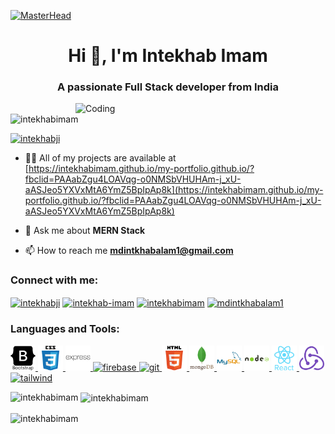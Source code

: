 [![MasterHead](https://1.bp.blogspot.com/-7A4WynwLsMw/XbBpCXG8fHI/AAAAAAAAMt4/uOa1bpLskYgrwGbllhSu2SDj_Mig8SXJQCLcBGAsYHQ/s1600/2000_600px.gif)](https://intekhabimam.github.io/my-portfolio.github.io/?fbclid=PAAabZgu4LOAVqg-o0NMSbVHUHAm-j_xU-aASJeo5YXVxMtA6YmZ5BpIpAp8k)
<h1 align="center">Hi 👋, I'm Intekhab Imam</h1>
<h3 align="center">A passionate Full Stack developer from India</h3>
<img align="right" alt="Coding" width="400" src="https://cdn.dribbble.com/users/1162077/screenshots/3848914/programmer.gif">
<p align="left"> <img src="https://komarev.com/ghpvc/?username=intekhabimam&label=Profile%20views&color=0e75b6&style=flat" alt="intekhabimam" /> </p>

<p align="left"> <a href="https://twitter.com/intekhabji" target="blank"><img src="https://img.shields.io/twitter/follow/intekhabji?logo=twitter&style=for-the-badge" alt="intekhabji" /></a> </p>

- 👨‍💻 All of my projects are available at [https://intekhabimam.github.io/my-portfolio.github.io/?fbclid=PAAabZgu4LOAVqg-o0NMSbVHUHAm-j_xU-aASJeo5YXVxMtA6YmZ5BpIpAp8k](https://intekhabimam.github.io/my-portfolio.github.io/?fbclid=PAAabZgu4LOAVqg-o0NMSbVHUHAm-j_xU-aASJeo5YXVxMtA6YmZ5BpIpAp8k)

- 💬 Ask me about **MERN Stack**

- 📫 How to reach me **mdintkhabalam1@gmail.com**

<h3 align="left">Connect with me:</h3>
<p align="left">
<a href="https://twitter.com/intekhabji" target="blank"><img align="center" src="https://raw.githubusercontent.com/rahuldkjain/github-profile-readme-generator/master/src/images/icons/Social/twitter.svg" alt="intekhabji" height="30" width="40" /></a>
<a href="https://linkedin.com/in/intekhab-imam" target="blank"><img align="center" src="https://raw.githubusercontent.com/rahuldkjain/github-profile-readme-generator/master/src/images/icons/Social/linked-in-alt.svg" alt="intekhab-imam" height="30" width="40" /></a>
<a href="https://instagram.com/intekhabimam" target="blank"><img align="center" src="https://raw.githubusercontent.com/rahuldkjain/github-profile-readme-generator/master/src/images/icons/Social/instagram.svg" alt="intekhabimam" height="30" width="40" /></a>
<a href="https://www.hackerrank.com/mdintkhabalam1" target="blank"><img align="center" src="https://raw.githubusercontent.com/rahuldkjain/github-profile-readme-generator/master/src/images/icons/Social/hackerrank.svg" alt="mdintkhabalam1" height="30" width="40" /></a>
</p>

<h3 align="left">Languages and Tools:</h3>
<p align="left"> <a href="https://getbootstrap.com" target="_blank" rel="noreferrer"> <img src="https://raw.githubusercontent.com/devicons/devicon/master/icons/bootstrap/bootstrap-plain-wordmark.svg" alt="bootstrap" width="40" height="40"/> </a> <a href="https://www.w3schools.com/css/" target="_blank" rel="noreferrer"> <img src="https://raw.githubusercontent.com/devicons/devicon/master/icons/css3/css3-original-wordmark.svg" alt="css3" width="40" height="40"/> </a> <a href="https://expressjs.com" target="_blank" rel="noreferrer"> <img src="https://raw.githubusercontent.com/devicons/devicon/master/icons/express/express-original-wordmark.svg" alt="express" width="40" height="40"/> </a> <a href="https://firebase.google.com/" target="_blank" rel="noreferrer"> <img src="https://www.vectorlogo.zone/logos/firebase/firebase-icon.svg" alt="firebase" width="40" height="40"/> </a> <a href="https://git-scm.com/" target="_blank" rel="noreferrer"> <img src="https://www.vectorlogo.zone/logos/git-scm/git-scm-icon.svg" alt="git" width="40" height="40"/> </a> <a href="https://www.w3.org/html/" target="_blank" rel="noreferrer"> <img src="https://raw.githubusercontent.com/devicons/devicon/master/icons/html5/html5-original-wordmark.svg" alt="html5" width="40" height="40"/> </a> <a href="https://www.mongodb.com/" target="_blank" rel="noreferrer"> <img src="https://raw.githubusercontent.com/devicons/devicon/master/icons/mongodb/mongodb-original-wordmark.svg" alt="mongodb" width="40" height="40"/> </a> <a href="https://www.mysql.com/" target="_blank" rel="noreferrer"> <img src="https://raw.githubusercontent.com/devicons/devicon/master/icons/mysql/mysql-original-wordmark.svg" alt="mysql" width="40" height="40"/> </a> <a href="https://nodejs.org" target="_blank" rel="noreferrer"> <img src="https://raw.githubusercontent.com/devicons/devicon/master/icons/nodejs/nodejs-original-wordmark.svg" alt="nodejs" width="40" height="40"/> </a> <a href="https://reactjs.org/" target="_blank" rel="noreferrer"> <img src="https://raw.githubusercontent.com/devicons/devicon/master/icons/react/react-original-wordmark.svg" alt="react" width="40" height="40"/> </a> <a href="https://redux.js.org" target="_blank" rel="noreferrer"> <img src="https://raw.githubusercontent.com/devicons/devicon/master/icons/redux/redux-original.svg" alt="redux" width="40" height="40"/> </a> <a href="https://tailwindcss.com/" target="_blank" rel="noreferrer"> <img src="https://www.vectorlogo.zone/logos/tailwindcss/tailwindcss-icon.svg" alt="tailwind" width="40" height="40"/> </a> </p>

<p><img align="left" src="https://github-readme-stats.vercel.app/api/top-langs?username=intekhabimam&show_icons=true&locale=en&layout=compact" alt="intekhabimam" /></p>

<p>&nbsp;<img align="center" src="https://github-readme-stats.vercel.app/api?username=intekhabimam&show_icons=true&locale=en" alt="intekhabimam" /></p>

<p><img align="center" src="https://github-readme-streak-stats.herokuapp.com/?user=intekhabimam&" alt="intekhabimam" /></p>

